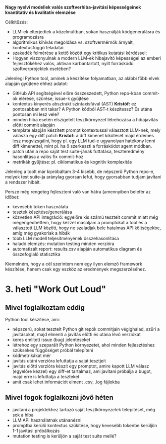**Nagy nyelvi modellek valós szoftverhiba-javítási képességeinek kvantitatív és kvalitatív elemzése**

Célkitűzés:

- LLM-ek elterjedtek a közelmúltban, sokan használják kódgenerálásra és programozásra
- algoritmikus kihívás megoldása vs. szoftvermérnök árnyalt, kontextusfüggő feladatai
- szakadék felmérése a kettő között egy kritikus kutatási kérdéssel:
- Hogyan viszonyulnak a modern LLM-ek hibajavító képességei az emberi fejlesztőkéhez valós, aktívan karbantartott, nyílt forráskódú szoftverprojektek esetében?

Jelenlegi Python tool, aminek a készítése folyamatban, az alábbi főbb elvek alapján gyűjtene ehhez adatot:

- GitHub API segítségével előre összeszedett, Python repo-kban commit-ok elérése, szűrése, issue-k gyűjtése
- kontextus kinyerés absztrakt szintaxisfával (AST)
    **Kristóf:** ez pontosabban mit takar? A Python kódból AST-t készítessz? És utána pontosan mi lesz vele?
- minden hiba esetén elszigetelt tesztkörnyezet létrehozása a hibajavítás előtti commit alapján
- template alapján készített prompt kontextussal választott LLM-nek, mely válasza egy diff patch
    **Kristóf:** a diff kimenet kikötését majd érdemes lesz megvizsgálni, hogy pl. egy LLM tud-e ugyanolyan hatékony lenni diff kimenettel, mint pl. ha ő szerkeszti a forráskódot agent módban.
- patch után a repo saját test suite-jának futtatása, teszteredmény hasonlítása a valós fix commit-hoz
- metrikák gyűjtése: pl. ciklomatikus és kognitív komplexitás

Jelenleg a toolt már kipróbáltam 3-4 kisebb, de népszerű Python repo-n, melyek test suite-ja aránylag gyorsan lefut, hogy gyorsabban tudjam javítani a rendszer hibáit.

Persze még rengeteg fejleszteni való van hátra (amennyiben belefér az időbe):

- kevesebb token használata
- tesztek készítése/generálása
- közvetlen API integráció: egyelőre kis számú tesztelt commit miatt még megengedhettem, hogy kézzel másoljam a promptokat a tool és a választott LLM között, hogy ne szaladjak bele hatalmas API költségekbe, amíg még gyakoriak a hibák
- több LLM modell teljesítményének összehasonlítása
- haladó elemzés: mutation testing minden verzióra
- automatizált report: results.csv alapján automatikus diagram és összefoglaló statisztika

Kiemelném, hogy a cél szerintem nem egy ilyen elemző framework készítése, hanem csak egy eszköz az eredmények megszerzéséhez.

# 3. heti "Work Out Loud"
## Mivel foglalkoztam eddig
Python tool készítése, ami:
- népszerű, sokat tesztelt Python git repók commitjain végighalad, szűri a javításokat, majd elmenti a javítás előtti és utána lévő verziókat
- keres említett issue (bug) jelentéseket
- létrehoz egy szeparált Python környezetet, ahol minden fejlesztéshez szüksékes függőséget próbál telepíteni
- kódmetrikákat mér
- javítás utáni verzióra lefuttatja a saját tesztjeit
- javítás előtti verzióra készít egy promptot, amire kapott LLM válasz (egyelőre kézzel) egy diff-et tartalmaz, ami javítani próbálja a bugot, majd erre is lefuttatja a teszteket
- amit csak lehet információt elment .csv, .log fájlokba

## Mivel fogok foglalkozni jövő héten
- javítani a projektekhez tartozó saját tesztkörnyezetek telepítését, még sok a hiba
- LLM API használatnak utánanézni
- promptba kerülő kontextus szűkítése, hogy kevesebb tokenbe kerüljön 1-1 javítási próbálkozás
- mutation testing is kerüljön a saját test suite mellé?
